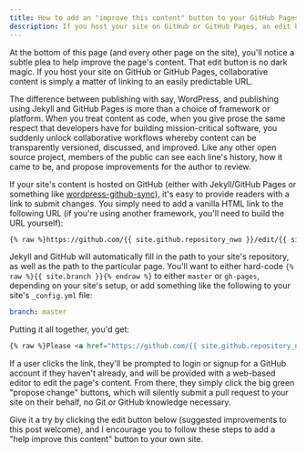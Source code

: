 ```yaml
---
title: How to add an "improve this content" button to your GitHub Pages site
description: If you host your site on GitHub or GitHub Pages, an edit button (and thus encouraging collaboration around your content) is simply a matter of linking to an easily predictable URL.
---
```


At the bottom of this page (and every other page on the site), you'll notice a subtle plea to help improve the page's content. That edit button is no dark magic. If you host your site on GitHub or GitHub Pages, collaborative content is simply a matter of linking to an easily predictable URL.

The difference between publishing with say, WordPress, and publishing using Jekyll and GitHub Pages is more than a choice of framework or platform. When you treat content as code, when you give prose the same respect that developers have for building mission-critical software, you suddenly unlock collaborative workflows whereby content can be transparently versioned, discussed, and improved. Like any other open source project, members of the public can see each line's history, how it came to be, and propose improvements for the author to review.

If your site's content is hosted on GitHub (either with Jekyll/GitHub Pages or something like [wordpress-github-sync](https://github.com/benbalter/wordpress-github-sync)), it's easy to provide readers with a link to submit changes. You simply need to add a vanilla HTML link to the following URL (if you're using another framework, you'll need to build the URL yourself):

```html
{% raw %}https://github.com/{{ site.github.repository_nwo }}/edit/{{ site.branch }}/{{ page.path }}{% endraw %}
```

Jekyll and GitHub will automatically fill in the path to your site's repository, as well as the path to the particular page. You'll want to either hard-code `{% raw %}{{ site.branch }}{% endraw %}` to either `master` or `gh-pages`, depending on your site's setup, or add something like the following to your site's `_config.yml` file:

```yaml
branch: master
```

Putting it all together, you'd get:

```html
{% raw %}Please <a href="https://github.com/{{ site.github.repository_nwo }}/edit/{{ site.branch }}/{{ page.path }}">help improve this article</a>.{% endraw %}
```

If a user clicks the link, they'll be prompted to login or signup for a GitHub account if they haven't already, and will be provided with a web-based editor to edit the page's content. From there, they simply click the big green "propose change" buttons, which will silently submit a pull request to your site on their behalf, no Git or GitHub knowledge necessary.

Give it a try by clicking the edit button below (suggested improvements to this post welcome), and I encourage you to follow these steps to add a "help improve this content" button to your own site.
